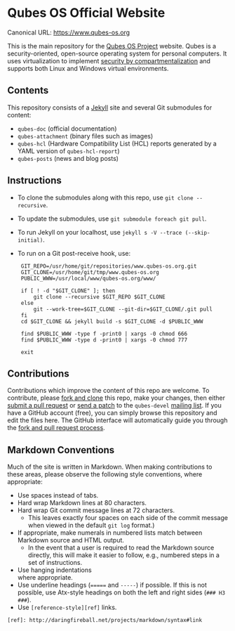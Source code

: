 Qubes OS Official Website
=========================

Canonical URL: https://www.qubes-os.org

This is the main repository for the [Qubes OS Project][qubes] website. Qubes is
a security-oriented, open-source operating system for personal computers. It
uses virtualization to implement [security by compartmentalization][intro] and
supports both Linux and Windows virtual environments.


Contents
--------

This repository consists of a [Jekyll] site and several Git submodules for
content:

 * `qubes-doc` (official documentation)
 * `qubes-attachment` (binary files such as images)
 * `qubes-hcl` (Hardware Compatibility List (HCL) reports generated by a YAML
   version of `qubes-hcl-report`)
 * `qubes-posts` (news and blog posts)


Instructions
------------

 * To clone the submodules along with this repo, use `git clone --recursive`.
 * To update the submodules, use `git submodule foreach git pull`.
 * To run Jekyll on your localhost, use `jekyll s -V --trace (--skip-initial)`.
 * To run on a Git post-receive hook, use:

        GIT_REPO=/usr/home/git/repositories/www.qubes-os.org.git
        GIT_CLONE=/usr/home/git/tmp/www.qubes-os.org
        PUBLIC_WWW=/usr/local/www/qubes-os.org/www/
        
        if [ ! -d "$GIT_CLONE" ]; then
            git clone --recursive $GIT_REPO $GIT_CLONE
        else
            git --work-tree=$GIT_CLONE --git-dir=$GIT_CLONE/.git pull
        fi
        cd $GIT_CLONE && jekyll build -s $GIT_CLONE -d $PUBLIC_WWW
        
        find $PUBLIC_WWW -type f -print0 | xargs -0 chmod 666
        find $PUBLIC_WWW -type d -print0 | xargs -0 chmod 777
        
        exit


Contributions
-------------

Contributions which improve the content of this repo are welcome. To contribute,
please [fork and clone][gh-fork] this repo, make your changes, then either
[submit a pull request][gh-pull] or [send a patch][patch] to the `qubes-devel`
[mailing list][lists]. If you have a GitHub account (free), you can simply
browse this repository and edit the files here. The GitHub interface will
automatically guide you through the [fork and pull request process][gh-fork].


Markdown Conventions
--------------------

Much of the site is written in Markdown. When making contributions to these
areas, please observe the following style conventions, where appropriate:

 * Use spaces instead of tabs.
 * Hard wrap Markdown lines at 80 characters.
 * Hard wrap Git commit message lines at 72 characters.
   * This leaves exactly four spaces on each side of the commit message when
   viewed in the default `git log` format.)
 * If appropriate, make numerals in numbered lists match between Markdown
   source and HTML output.
   * In the event that a user is required to read the Markdown source
   directly, this will make it easier to follow, e.g., numbered steps in a
   set of instructions.
 * Use hanging indentations  
   where appropriate.
 * Use underline headings (`=====` and `-----`) if possible. If this is not
   possible, use Atx-style headings on both the left and right sides
   (`### H3 ###`).
 * Use `[reference-style][ref]` links.  
 
`[ref]: http://daringfireball.net/projects/markdown/syntax#link`


[qubes]: https://github.com/QubesOS
[intro]: https://www.qubes-os.org/intro/
[Jekyll]: https://jekyllrb.com/
[gh-fork]: https://guides.github.com/activities/forking/
[gh-pull]: https://help.github.com/articles/using-pull-requests/
[patch]: https://www.qubes-os.org/doc/source-code/#sending-a-patch
[lists]: https://www.qubes-os.org/doc/mailing-lists/
